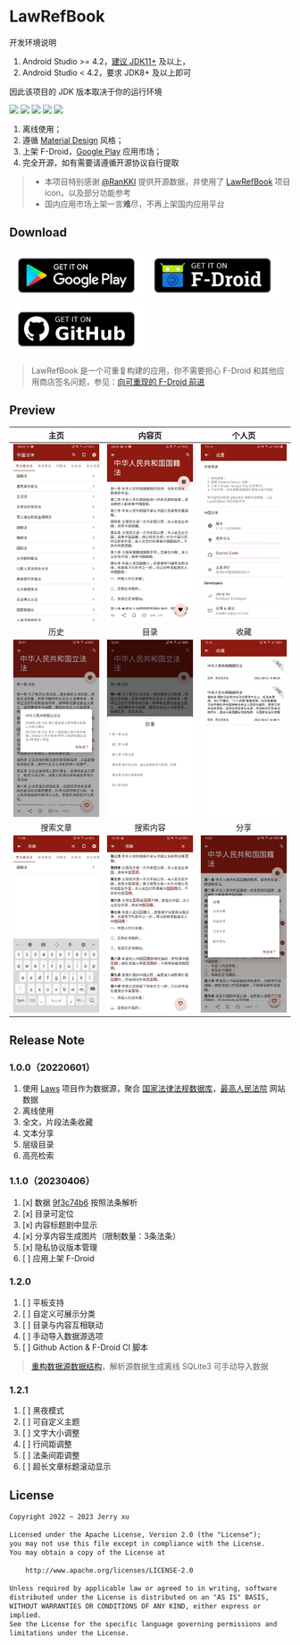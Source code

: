 # LawRefBook

开发环境说明

1. Android Studio >= 4.2，[建议 JDK11+](https://developer.android.google.cn/studio/releases/past-releases?hl=zh-cn#4-2-0) 及以上， 
2. Android Studio < 4.2，要求 JDK8+ 及以上即可

因此该项目的 JDK 版本取决于你的运行环境

[![](https://img.shields.io/badge/Android%20Studio-Chipmunk%202021.2.1+-06?logo=Android%20Studio&labelColor=02303A)](https://developer.android.google.cn/studio/releases)
[![](https://img.shields.io/badge/Compatibleby-SDK%2024%20~%2033-06?logo=Android&labelColor=02303A)](https://developer.android.google.cn/reference)
[![](https://img.shields.io/badge/Use%20up%20by-JDK%201.11+-important?logo=openjdk&labelColor=02303A)](https://jdk.java.net/java-se-ri/11)
[![](https://img.shields.io/badge/Build%20up%20by-Gradle%208.0%20bin-06A0CE?logo=Gradle&labelColor=02303A)](https://docs.gradle.org/8.0/release-notes.html)
[![](https://github.com/IncoderApp/LawRefBook/actions/workflows/android.yml/badge.svg?branch=main)](https://github.com/IncoderApp/LawRefBook/actions)

1. 离线使用；
2. 遵循 [Material Design](https://material.io) 风格；
3. 上架 F-Droid，[Google Play](https://play.google.com/store/apps/details?id=app.incoder.lawrefbook)  应用市场；
4. 完全开源，如有需要请遵循开源协议自行提取

> * 本项目特别感谢 [@RanKKI](https://github.com/RanKKI) 提供开源数据，并使用了 [LawRefBook](https://github.com/RanKKI/LawRefBook) 项目 icon，以及部分功能参考
> * 国内应用市场上架一言**难**尽，不再上架国内应用平台

## Download

[<img alt="下载应用，请到 Google Play" src="art/google-play.png" width="240">](https://play.google.com/store/apps/details?id=app.incoder.lawrefbook) [<img alt="下载应用，请到 F-Droid" src="art/f-droid.png" width="240">]() [<img alt="下载应用，请到 Github" src="art/github.png" width="240">](https://github.com/IncoderApp/LawRefBook/releases)

> LawRefBook 是一个可重复构建的应用，你不需要担心 F-Droid 和其他应用商店签名问题，参见：[向可重现的 F-Droid 前进](https://f-droid.org/zh_Hans/2023/01/15/towards-a-reproducible-fdroid.html)

## Preview

|                                主页                                |                                内容页                                 |                            个人页                             |
|:----------------------------------------------------------------:|:------------------------------------------------------------------:|:----------------------------------------------------------:|
|      ![主页](fastlane/metadata/zh-CN/images/phoneScreenshots/feed.jpg)      |     ![内容页](fastlane/metadata/zh-CN/images/phoneScreenshots/article.jpg)     |  ![个人页](fastlane/metadata/zh-CN/images/phoneScreenshots/about.jpg)  |
|                                历史                                |                                 目录                                 |                             收藏                             |
|    ![历史](fastlane/metadata/zh-CN/images/phoneScreenshots/history.jpg)     |     ![目录](fastlane/metadata/zh-CN/images/phoneScreenshots/catalog.jpg)      | ![收藏](fastlane/metadata/zh-CN/images/phoneScreenshots/favorite.jpg) |
|                               搜索文章                               |                                搜索内容                                |                             分享                             |
| ![搜索文章](fastlane/metadata/zh-CN/images/phoneScreenshots/title-search.jpg) | ![搜索内容](fastlane/metadata/zh-CN/images/phoneScreenshots/article-search.jpg) |  ![收藏](fastlane/metadata/zh-CN/images/phoneScreenshots/share.jpg)   |

## Release Note

### 1.0.0（20220601）

1. 使用 [Laws](https://github.com/LawRefBook/Laws) 项目作为数据源，聚合 [国家法律法规数据库](https://flk.npc.gov.cn)，[最高人民法院](https://www.court.gov.cn) 网站数据
2. 离线使用
3. 全文，片段法条收藏
4. 文本分享
5. 层级目录
6. 高亮检索

### 1.1.0（20230406）

1. [x] 数据 [9f3c74b6](https://github.com/LawRefBook/Laws/tree/9f3c74b6714e8c3e6514d3b5e56c45d6b2c4065d) 按照法条解析
2. [x] 目录可定位
3. [x] 内容标题剧中显示
4. [x] 分享内容生成图片（限制数量：3条法条）
5. [x] 隐私协议版本管理
6. [ ] 应用上架 F-Droid

### 1.2.0

1. [ ] 平板支持
2. [ ] 自定义可展示分类
3. [ ] 目录与内容互相联动
4. [ ] 手动导入数据源选项
5. [ ] Github Action & F-Droid CI 脚本

> [重构数据源数据结构](https://github.com/IncoderApp/Laws)，解析源数据生成离线 SQLite3 可手动导入数据

### 1.2.1

1. [ ] 黑夜模式
2. [ ] 可自定义主题
3. [ ] 文字大小调整
4. [ ] 行间距调整
5. [ ] 法条间距调整
6. [ ] 超长文章标题滚动显示

## License

```text
Copyright 2022 ~ 2023 Jerry xu

Licensed under the Apache License, Version 2.0 (the "License");
you may not use this file except in compliance with the License.
You may obtain a copy of the License at

    http://www.apache.org/licenses/LICENSE-2.0

Unless required by applicable law or agreed to in writing, software
distributed under the License is distributed on an "AS IS" BASIS,
WITHOUT WARRANTIES OR CONDITIONS OF ANY KIND, either express or implied.
See the License for the specific language governing permissions and
limitations under the License.
```

